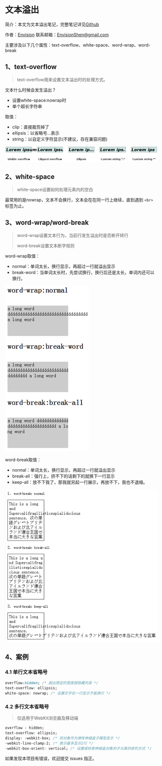 # 文本溢出

简介：本文为文本溢出笔记，完整笔记详见[Github](https://github.com/MrEnvision/Front-end_learning_notes)

作者：[Envision](https://github.com/MrEnvision) 联系邮箱：[EnvisionShen@gmail.com](mailto:EnvisionShen@gmail.com)

主要涉及以下几个属性：text-overflow、white-space、word-wrap、word-break

## 1、text-overflow

> text-overflow用来设置文本溢出时的处理方式。

文本什么时候会发生溢出？

* 设置white-space:nowrap时
* 单个超长字符串

取值：

* clip：直接裁剪掉了
* ellipsis：以省略号...表示
* string：以自定义字符显示\(不建议，存在兼容问题\)

![text-overflow](../../../.gitbook/assets/pic11.png)

## 2、white-space

> white-space设置如何处理元素内的空白

最常用的是nowrap，文本不会换行，文本会在在同一行上继续，直到遇到 `<br>` 标签为止。

## 3、word-wrap/word-break

> word-wrap设置文本行为，当前行发生溢出时是否断开转行
>
> word-break设置文本断字规则

word-wrap取值：

* normal：单词太长，换行显示，再超过一行就溢出显示
* break-word：当单词太长时，先尝试换行，换行后还是太长，单词内还可以换行。

![](../../../.gitbook/assets/pic12.png)

word-break取值：

* normal：单词太长，换行显示，再超过一行就溢出显示
* break-all：强行上，挤不下的话剩下的就换下一行显示
* keep-all：放不下我了，那我就另起一行展示，再放不下，我也不退缩。

![](../../../.gitbook/assets/pic13.png)

## 4、案例

### 4.1 单行文本省略号

```css
overflow:hidden; /* 超出限定的宽度就隐藏内容 */
text-overflow: ellipsis;
white-space: nowrap; /* 设置文字在一行显示不能换行 */
```

### 4.2 多行文本省略号

> 仅适用于WebKit浏览器及移动端

```css
overflow : hidden;
text-overflow: ellipsis;
display: -webkit-box; /* 将对象作为弹性伸缩盒子模型显示 */
-webkit-line-clamp:2; /* 表示最多显示2行 */
-webkit-box-orient: vertical; /* 设置或检索伸缩盒对象的子元素的排列方式 */
```

如果发现本项目有错误，欢迎提交 issues 指正。


